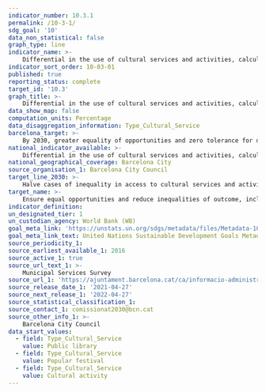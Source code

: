 ```yaml
---
indicator_number: 10.3.1
permalink: /10-3-1/
sdg_goal: '10'
data_non_statistical: false
graph_type: line
indicator_name: >-
    Differential in the use of cultural services and activities, calculated as a percentage, between the average for the population as a whole and the average for the population with a low socio-economic level 
indicator_sort_order: 10-03-01
published: true
reporting_status: complete
target_id: '10.3'
graph_title: >-
    Differential in the use of cultural services and activities, calculated as a percentage, between the average for the population as a whole and the average for the population with a low socio-economic level 
data_show_map: false
computation_units: Percentage 
data_disaggregation_information: Type_Cultural_Service
barcelona_target: >-
    By 2030, greater equality of opportunities and zero tolerance for discrimination
national_indicator_available: >-
    Differential in the use of cultural services and activities, calculated as a percentage, between the average for the population as a whole and the average for the population with a low socio-economic level 
national_geographical_coverage: Barcelona City
source_organisation_1: Barcelona City Council
target_line_2030: >-
    Halve cases of inequality in access to cultural services and activities according to socio-economic level. Target value 2030: 8% Public libraries, 6% Popular festivals, 12% Cultural activities
target_name: >-
    Ensure equal opportunities and reduce inequalities of outcome, including by eliminating discriminatory laws, policies and practices and promoting appropriate legislation, policies and action in this regard
indicator_definition:
un_designated_tier: 1
un_custodian_agency: World Bank (WB)
goal_meta_link: 'https://unstats.un.org/sdgs/metadata/files/Metadata-10-03-01.pdf'
goal_meta_link_text: United Nations Sustainable Development Goals Metadata (pdf 894kB)
source_periodicity_1: 
source_earliest_available_1: 2016
source_active_1: true
source_url_text_1: >-
    Municipal Services Survey
source_url_1: 'https://ajuntament.barcelona.cat/ca/informacio-administrativa/registre-enquestes-i-estudis-opinio'
source_release_date_1: '2021-04-27'
source_next_release_1: '2022-04-27'
source_statistical_classification_1: 
source_contact_1: comissionat2030@bcn.cat
source_other_info_1: >-
    Barcelona City Council
data_start_values:
  - field: Type_Cultural_Service
    value: Public library
  - field: Type_Cultural_Service
    value: Popular festival
  - field: Type_Cultural_Service
    value: Cultural activity
---
```

